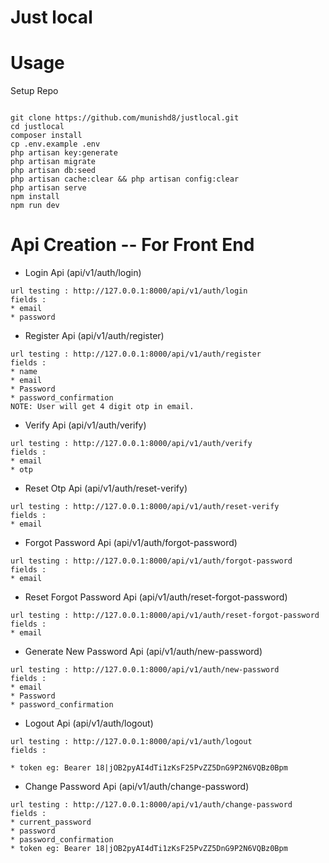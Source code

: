 # Just local

# Usage
Setup Repo

`````````

git clone https://github.com/munishd8/justlocal.git
cd justlocal
composer install
cp .env.example .env 
php artisan key:generate
php artisan migrate
php artisan db:seed
php artisan cache:clear && php artisan config:clear 
php artisan serve
npm install
npm run dev
````````` 


# Api Creation -- For Front End
* Login Api (api/v1/auth/login)
`````````
url testing : http://127.0.0.1:8000/api/v1/auth/login
fields : 
* email
* password
``````````
* Register Api (api/v1/auth/register)
`````````
url testing : http://127.0.0.1:8000/api/v1/auth/register
fields : 
* name
* email
* Password
* password_confirmation
NOTE: User will get 4 digit otp in email.
``````````

* Verify Api (api/v1/auth/verify)
`````````
url testing : http://127.0.0.1:8000/api/v1/auth/verify
fields : 
* email
* otp
``````````

* Reset Otp Api (api/v1/auth/reset-verify)
`````````
url testing : http://127.0.0.1:8000/api/v1/auth/reset-verify
fields : 
* email
``````````

* Forgot Password Api (api/v1/auth/forgot-password)
`````````
url testing : http://127.0.0.1:8000/api/v1/auth/forgot-password
fields : 
* email
``````````
* Reset Forgot Password Api (api/v1/auth/reset-forgot-password)
`````````
url testing : http://127.0.0.1:8000/api/v1/auth/reset-forgot-password
fields : 
* email
``````````

* Generate New Password Api (api/v1/auth/new-password)
`````````
url testing : http://127.0.0.1:8000/api/v1/auth/new-password
fields : 
* email
* Password
* password_confirmation
``````````

* Logout  Api (api/v1/auth/logout)
`````````
url testing : http://127.0.0.1:8000/api/v1/auth/logout
fields : 

* token eg: Bearer 18|jOB2pyAI4dTi1zKsF25PvZZ5DnG9P2N6VQBz0Bpm
``````````
* Change Password  Api (api/v1/auth/change-password)
`````````
url testing : http://127.0.0.1:8000/api/v1/auth/change-password
fields : 
* current_password
* password
* password_confirmation
* token eg: Bearer 18|jOB2pyAI4dTi1zKsF25PvZZ5DnG9P2N6VQBz0Bpm
``````````
